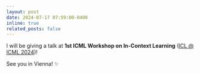 ```yaml
---
layout: post
date: 2024-07-17 07:59:00-0400
inline: true
related_posts: false
---
```


I will be giving a talk at <strong>1st ICML Workshop on In-Context Learning</strong> (<a href="https://iclworkshop.github.io">ICL @ ICML 2024</a>)! 

See you in Vienna! :sparkles:

